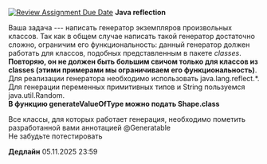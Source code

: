[![Review Assignment Due Date](https://classroom.github.com/assets/deadline-readme-button-22041afd0340ce965d47ae6ef1cefeee28c7c493a6346c4f15d667ab976d596c.svg)](https://classroom.github.com/a/4ISSpVK4)
**Java reflection** 

Ваша задача --- написать генератор экземпляров произвольных классов.
Так как в общем случае написать такой генератор достаточно сложно, ограничим его функциональность:
данный генератор должен работать для классов, подобных представленным в пакете *classes*.\
**Повторяю, он не должен быть большим свичом только для классов из classes (этими примерами мы ограничиваем его функциональность)**.
Для реализации генератора необходимо использовать java.lang.reflect.*.
Для генерации переменных примитивных типов и String пользуемся java.util.Random.\
**В функцию generateValueOfType можно подать Shape.class**


Все классы, для которых работает генерация, необходимо пометить разработанной вами аннотацией @Generatable\
Не забудьте потестировать

**Дедлайн**
05.11.2025 23:59